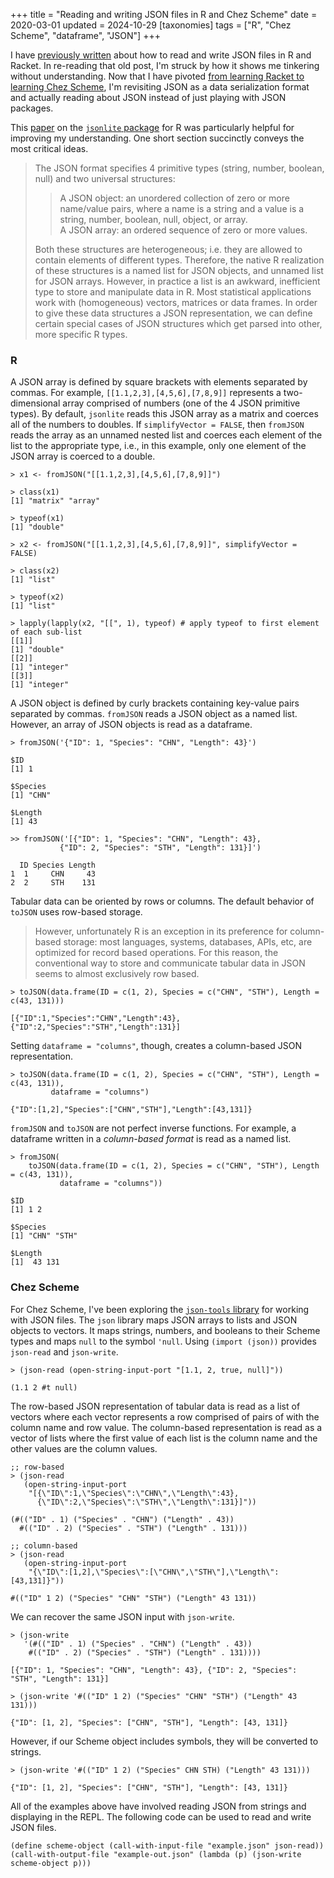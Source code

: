 +++
title = "Reading and writing JSON files in R and Chez Scheme"
date = 2020-03-01
updated = 2024-10-29
[taxonomies]
tags = ["R", "Chez Scheme", "dataframe", "JSON"]
+++

I have [previously written](/reading-writing-json-files-r-racket/) about how to read and write JSON files in R and Racket. In re-reading that old post, I'm struck by how it shows me tinkering without understanding. Now that I have pivoted [from learning Racket to learning Chez Scheme](/exploring-scheme-implementations/), I'm revisiting JSON as a data serialization format and actually reading about JSON instead of just playing with JSON packages. 

<!-- more -->

This [paper](https://arxiv.org/pdf/1403.2805.pdf) on the [`jsonlite` package](https://jeroen.cran.dev/jsonlite/index.html) for R was particularly helpful for improving my understanding. One short section succinctly conveys the most critical ideas.

> The JSON format specifies 4 primitive types (string, number, boolean, null) and two universal structures:   
>> A JSON object: an unordered collection of zero or more name/value pairs, where a name is a string and a value is a string, number, boolean, null, object, or array.  
>> A JSON array: an ordered sequence of zero or more values. 
> 
> Both these structures are heterogeneous; i.e. they are allowed to contain elements of different types. Therefore, the native R realization of these structures is a named list for JSON objects, and unnamed list for JSON arrays. However, in practice a list is an awkward, inefficient type to store and manipulate data in R. Most statistical applications work with (homogeneous) vectors, matrices or data frames. In order to give these data structures a JSON representation, we can define certain special cases of JSON structures which get parsed into other, more specific R types. 

### R

A JSON array is defined by square brackets with elements separated by commas. For example, `[[1.1,2,3],[4,5,6],[7,8,9]]` represents a two-dimensional array comprised of numbers (one of the 4 JSON primitive types). By default, `jsonlite` reads this JSON array as a matrix and coerces all of the numbers to doubles. If `simplifyVector = FALSE`, then `fromJSON` reads the array as an unnamed nested list and coerces each element of the list to the appropriate type, i.e., in this example, only one element of the JSON array is coerced to a double. 

```
> x1 <- fromJSON("[[1.1,2,3],[4,5,6],[7,8,9]]")

> class(x1)
[1] "matrix" "array" 

> typeof(x1)
[1] "double"

> x2 <- fromJSON("[[1.1,2,3],[4,5,6],[7,8,9]]", simplifyVector = FALSE)

> class(x2)
[1] "list"

> typeof(x2)
[1] "list"

> lapply(lapply(x2, "[[", 1), typeof) # apply typeof to first element of each sub-list
[[1]]
[1] "double"
[[2]]
[1] "integer"
[[3]]
[1] "integer"
```

A JSON object is defined by curly brackets containing key-value pairs separated by commas. `fromJSON` reads a JSON object as a named list. However, an array of JSON objects is read as a dataframe. 

```
> fromJSON('{"ID": 1, "Species": "CHN", "Length": 43}')

$ID
[1] 1

$Species
[1] "CHN"

$Length
[1] 43

>> fromJSON('[{"ID": 1, "Species": "CHN", "Length": 43}, 
           {"ID": 2, "Species": "STH", "Length": 131}]')

  ID Species Length
1  1     CHN     43
2  2     STH    131
```

Tabular data can be oriented by rows or columns. The default behavior of `toJSON` uses row-based storage.

>However, unfortunately R is an exception in its preference for column-based storage: most languages, systems, databases, APIs, etc, are optimized for record based operations. For this reason, the conventional way to store and communicate tabular data in JSON seems to almost exclusively row based. 

```
> toJSON(data.frame(ID = c(1, 2), Species = c("CHN", "STH"), Length = c(43, 131)))

[{"ID":1,"Species":"CHN","Length":43},{"ID":2,"Species":"STH","Length":131}] 
```

Setting `dataframe = "columns"`, though, creates a column-based JSON representation. 

```
> toJSON(data.frame(ID = c(1, 2), Species = c("CHN", "STH"), Length = c(43, 131)), 
         dataframe = "columns")

{"ID":[1,2],"Species":["CHN","STH"],"Length":[43,131]} 
```

`fromJSON` and `toJSON` are not perfect inverse functions. For example, a dataframe written in a *column-based format* is read as a named list. 

```
> fromJSON(
    toJSON(data.frame(ID = c(1, 2), Species = c("CHN", "STH"), Length = c(43, 131)), 
           dataframe = "columns"))

$ID
[1] 1 2

$Species
[1] "CHN" "STH"

$Length
[1]  43 131
```

### Chez Scheme

For Chez Scheme, I've been exploring the [`json-tools` library](https://akkuscm.org/packages/json-tools/) for working with JSON files. The `json` library maps JSON arrays to lists and JSON objects to vectors. It maps strings, numbers, and booleans to their Scheme types and maps `null` to the symbol `'null`. Using `(import (json))` provides `json-read` and `json-write`.

```
> (json-read (open-string-input-port "[1.1, 2, true, null]"))

(1.1 2 #t null)
```

The row-based JSON representation of tabular data is read as a list of vectors where each vector represents a row comprised of pairs of with the column name and row value. The column-based representation is read as a vector of lists where the first value of each list is the column name and the other values are the column values.

```
;; row-based
> (json-read
   (open-string-input-port
    "[{\"ID\":1,\"Species\":\"CHN\",\"Length\":43},
      {\"ID\":2,\"Species\":\"STH\",\"Length\":131}]")) 

(#(("ID" . 1) ("Species" . "CHN") ("Length" . 43))
  #(("ID" . 2) ("Species" . "STH") ("Length" . 131)))

;; column-based
> (json-read
   (open-string-input-port
    "{\"ID\":[1,2],\"Species\":[\"CHN\",\"STH\"],\"Length\":[43,131]}"))

#(("ID" 1 2) ("Species" "CHN" "STH") ("Length" 43 131))
```

We can recover the same JSON input with `json-write`.

```
> (json-write
   '(#(("ID" . 1) ("Species" . "CHN") ("Length" . 43))
    #(("ID" . 2) ("Species" . "STH") ("Length" . 131))))

[{"ID": 1, "Species": "CHN", "Length": 43}, {"ID": 2, "Species": "STH", "Length": 131}]

> (json-write '#(("ID" 1 2) ("Species" "CHN" "STH") ("Length" 43 131)))

{"ID": [1, 2], "Species": ["CHN", "STH"], "Length": [43, 131]}
```

However, if our Scheme object includes symbols, they will be converted to strings.

```
> (json-write '#(("ID" 1 2) ("Species" CHN STH) ("Length" 43 131)))

{"ID": [1, 2], "Species": ["CHN", "STH"], "Length": [43, 131]}
```

All of the examples above have involved reading JSON from strings and displaying in the REPL. The following code can be used to read and write JSON files.

```
(define scheme-object (call-with-input-file "example.json" json-read))
(call-with-output-file "example-out.json" (lambda (p) (json-write scheme-object p)))
```
